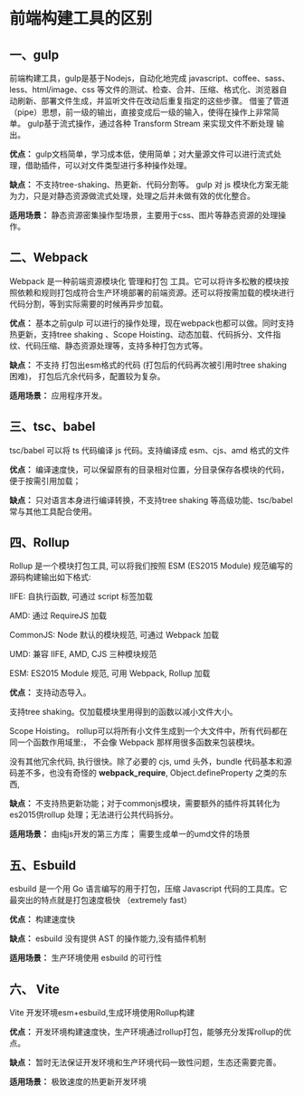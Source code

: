 # 前端构建工具的区别

## 一、gulp

前端构建工具，gulp是基于Nodejs，自动化地完成 javascript、coffee、sass、less、html/image、css 等文件的测试、检查、合并、压缩、格式化、浏览器自动刷新、部署文件生成，并监听文件在改动后重复指定的这些步骤。
借鉴了管道（pipe）思想，前一级的输出，直接变成后一级的输入，使得在操作上非常简单。
gulp基于流式操作，通过各种 Transform Stream 来实现文件不断处理 输出。

**优点：**
gulp文档简单，学习成本低，使用简单；对大量源文件可以进行流式处理，借助插件，可以对文件类型进行多种操作处理。

**缺点：**
不支持tree-shaking、热更新、代码分割等。 gulp 对 js 模块化方案无能为力，只是对静态资源做流式处理，处理之后并未做有效的优化整合。

**适用场景：**
静态资源密集操作型场景，主要用于css、图片等静态资源的处理操作。

## 二、Webpack

Webpack 是一种前端资源模块化 管理和打包 工具。它可以将许多松散的模块按照依赖和规则打包成符合生产环境部署的前端资源。还可以将按需加载的模块进行代码分割，等到实际需要的时候再异步加载。

**优点：**
基本之前gulp 可以进行的操作处理，现在webpack也都可以做。同时支持热更新，支持tree shaking 、Scope Hoisting、动态加载、代码拆分、文件指纹、代码压缩、静态资源处理等，支持多种打包方式等。

**缺点：**
不支持 打包出esm格式的代码 (打包后的代码再次被引用时tree shaking 困难)， 打包后亢余代码多，配置较为复杂。

**适用场景：**
应用程序开发。

## 三、tsc、babel

tsc/babel 可以将 ts 代码编译 js 代码。支持编译成 esm、cjs、amd 格式的文件

**优点：**
编译速度快，可以保留原有的目录相对位置，分目录保存各模块的代码，便于按需引用加载；

**缺点：**
只对语言本身进行编译转换，不支持tree shaking 等高级功能、tsc/babel常与其他工具配合使用。

## 四、Rollup
Rollup 是一个模块打包工具, 可以将我们按照 ESM (ES2015 Module) 规范编写的源码构建输出如下格式:

IIFE: 自执行函数, 可通过 script 标签加载

AMD: 通过 RequireJS 加载

CommonJS: Node 默认的模块规范, 可通过 Webpack 加载

UMD: 兼容 IIFE, AMD, CJS 三种模块规范

ESM: ES2015 Module 规范, 可用 Webpack, Rollup 加载

**优点：**
支持动态导入。

支持tree shaking。仅加载模块里用得到的函数以减小文件大小。

Scope Hoisting。 rollup可以将所有小文件生成到一个大文件中，所有代码都在同一个函数作用域里:， 不会像 Webpack 那样用很多函数来包装模块。

没有其他冗余代码, 执行很快。除了必要的 cjs, umd 头外，bundle 代码基本和源码差不多，也没有奇怪的 __webpack_require__, Object.defineProperty 之类的东西,

**缺点：**
不支持热更新功能；对于commonjs模块，需要额外的插件将其转化为es2015供rollup 处理；无法进行公共代码拆分。

**适用场景：**
由纯js开发的第三方库； 需要生成单一的umd文件的场景

## 五、Esbuild
esbuild 是一个用 Go 语言编写的用于打包，压缩 Javascript 代码的工具库。它最突出的特点就是打包速度极快 （extremely fast）

**优点：**
构建速度快

**缺点：**
esbuild 没有提供 AST 的操作能力,没有插件机制

**适用场景：**
生产环境使用 esbuild 的可行性

## 六、 Vite
Vite 开发环境esm+esbuild,生成环境使用Rollup构建

**优点：**
开发环境构建速度快，生产环境通过rollup打包，能够充分发挥rollup的优点。

**缺点：**
暂时无法保证开发环境和生产环境代码一致性问题，生态还需要完善。

**适用场景：**
极致速度的热更新开发环境